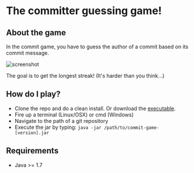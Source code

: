 # The committer guessing game!

## About the game

In the commit game, you have to guess the author of a commit based on its commit message.

![screenshot](https://cloud.githubusercontent.com/assets/5860071/10265629/13886d46-6a41-11e5-8561-594d9db8b8c7.png)

The goal is to get the longest streak! (It's harder than you think...)

## How do I play?

- Clone the repo and do a clean install. Or download the [executable](../../../maven-repository/raw/master/releases/com/vrachieru/commit-game/1.1/commit-game-1.1.jar).
- Fire up a terminal (Linux/OSX) or cmd (Windows)
- Navigate to the path of a git repository
- Execute the jar by typing: `java -jar /path/to/commit-game-[version].jar`

## Requirements

- Java >= 1.7
